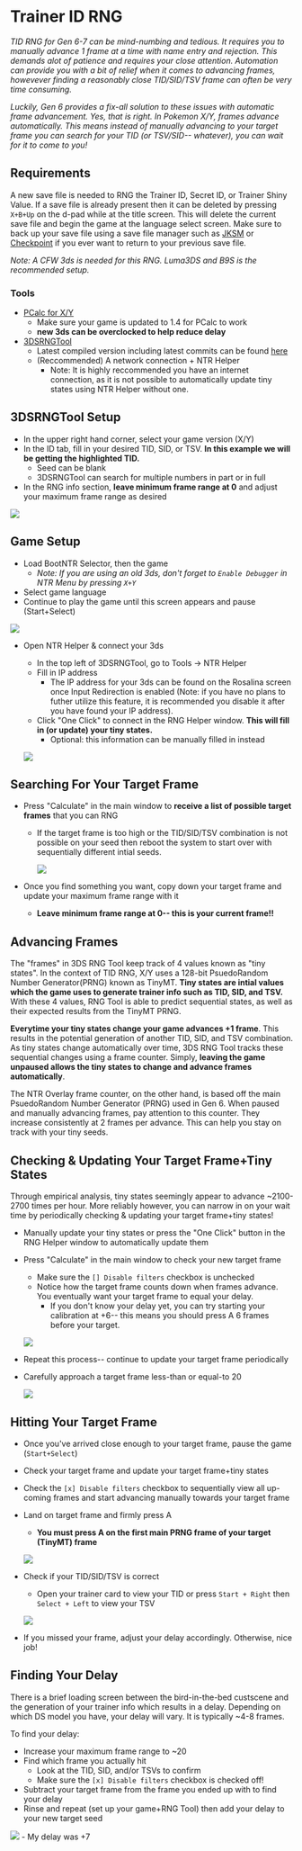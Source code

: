 # Trainer ID RNG
*TID RNG for Gen 6-7 can be mind-numbing and tedious. It requires you to manually advance 1 frame at a time with name entry and rejection. This demands alot of patience and requires your close attention. Automation can provide you with a bit of relief when it comes to advancing frames, howevever finding a reasonably close TID/SID/TSV frame can often be very time consuming.*

*Luckily, Gen 6 provides a fix-all solution to these issues with automatic frame advancement. Yes, that is right. In Pokemon X/Y, frames advance automatically. This means instead of manually advancing to your target frame you can search for your TID (or TSV/SID-- whatever), you can wait for it to come to you!*

## Requirements
A new save file is needed to RNG the Trainer ID, Secret ID, or Trainer Shiny Value. If a save file is already present then it can be deleted by pressing `X+B+Up` on the d-pad while at the title screen. This will delete the current save file and begin the game at the language select screen. Make sure to back up your save file using a save file manager such as [JKSM](https://github.com/J-D-K/JKSM) or [Checkpoint](https://github.com/BernardoGiordano/Checkpoint) if you ever want to return to your previous save file.

*Note: A CFW 3ds is needed for this RNG. Luma3DS and B9S is the recommended setup.*


### Tools
- [PCalc for X/Y](https://pokemonrng.com/downloads/pcalc/xy)
    - Make sure your game is updated to 1.4 for PCalc to work
    - **new 3ds can be overclocked to help reduce delay**
- [3DSRNGTool](https://github.com/wwwwwwzx/3DSRNGTool/releases)
    - Latest compiled version including latest commits can be found [here](https://ci.appveyor.com/project/wwwwwwzx/3dsrngtool/build/artifacts)
    - (Reccommended) A network connection + NTR Helper
      - Note: It is highly reccommended you have an internet connection, as it is not possible to automatically update tiny states using NTR Helper without one.


## 3DSRNGTool Setup
- In the upper right hand corner, select your game version (X/Y)
- In the ID tab, fill in your desired TID, SID, or TSV. **In this example we will be getting the highlighted TID.**
    - Seed can be blank
    - 3DSRNGTool can search for multiple numbers in part or in full
- In the RNG info section, **leave minimum frame range at 0** and adjust your maximum frame range as desired

![](https://i.imgur.com/pZ3brMs.png)

## Game Setup
- Load BootNTR Selector, then the game
  - *Note: If you are using an old 3ds, don't forget to `Enable Debugger` in NTR Menu by pressing `X+Y`*
- Select game language
- Continue to play the game until this screen appears and pause (Start+Select)

![](https://i.imgur.com/IGSWbx6.png)

- Open NTR Helper & connect your 3ds
  - In the top left of 3DSRNGTool, go to Tools -> NTR Helper
  - Fill in IP address
    - The IP address for your 3ds can be found on the Rosalina screen once Input Redirection is enabled (Note: if you have no plans to futher utilize this feature, it is recommended you disable it after you have found your IP address).
  - Click "One Click" to connect in the RNG Helper window. **This will fill in (or update) your tiny states.**
    - Optional: this information can be manually filled in instead

  ![](https://i.imgur.com/I1OAGLL.png)

## Searching For Your Target Frame
- Press "Calculate" in the main window to **receive a list of possible target frames** that you can RNG
  - If the target frame is too high or the TID/SID/TSV combination is not possible on your seed then reboot the system to start over with sequentially different intial seeds.

    ![](https://i.imgur.com/5wtHiWL.png)
    
- Once you find something you want, copy down your target frame and update your maximum frame range with it
  - **Leave minimum frame range at 0-- this is your current frame!!**

## Advancing Frames
The "frames" in 3DS RNG Tool keep track of 4 values known as "tiny states". In the context of TID RNG, X/Y uses a 128-bit PsuedoRandom Number Generator(PRNG) known as TinyMT. **Tiny states are intial values which the game uses to generate trainer info such as TID, SID, and TSV.** With these 4 values, RNG Tool is able to predict sequential states, as well as their expected results from the TinyMT PRNG.

**Everytime your tiny states change your game advances +1 frame**. This results in the potential generation of another TID, SID, and TSV combination. As tiny states change automatically over time, 3DS RNG Tool tracks these sequential changes using a frame counter. Simply, **leaving the game unpaused allows the tiny states to change and advance frames automatically**.

The NTR Overlay frame counter, on the other hand, is based off the main PsuedoRandom Number Generator (PRNG) used in Gen 6. When paused and manually advancing frames, pay attention to this counter. They increase consistently at 2 frames per advance. This can help you stay on track with your tiny seeds.

## Checking & Updating Your Target Frame+Tiny States
Through empirical analysis, tiny states seemingly appear to advance ~2100-2700 times per hour. More reliably however, you can narrow in on your wait time by periodically checking & updating your target frame+tiny states!
- Manually update your tiny states or press the "One Click" button in the RNG Helper window to automatically update them
- Press "Calculate" in the main window to check your new target frame
  - Make sure the `[] Disable filters` checkbox is unchecked
  - Notice how the target frame counts down when frames advance. You eventually want your target frame to equal your delay.
    - If you don't know your delay yet, you can try starting your calibration at +6-- this means you should press A 6 frames before your target.
  
  ![](https://i.imgur.com/3u7exzP.png)
- Repeat this process-- continue to update your target frame periodically
- Carefully approach a target frame less-than or equal-to 20

  ![](https://i.imgur.com/A7Heu3c.png)

## Hitting Your Target Frame
- Once you've arrived close enough to your target frame, pause the game (`Start+Select`)
- Check your target frame and update your target frame+tiny states
- Check the `[x] Disable filters` checkbox to sequentially view all up-coming frames and start advancing manually towards your target frame
- Land on target frame and firmly press A
  - **You must press A on the first main PRNG frame of your target (TinyMT) frame**
  
  ![](https://i.imgur.com/Q72fx65.png)
  
- Check if your TID/SID/TSV is correct
  - Open your trainer card to view your TID or press `Start + Right` then `Select + Left` to view your TSV
  
  ![](https://i.imgur.com/qsWPhFv.png)

- If you missed your frame, adjust your delay accordingly. Otherwise, nice job!
  
## Finding Your Delay
There is a brief loading screen between the bird-in-the-bed custscene and the generation of your trainer info which results in a delay. Depending on which DS model you have, your delay will vary. It is typically ~4-8 frames. 

To find your delay:

  - Increase your maximum frame range to ~20
  - Find which frame you actually hit
    - Look at the TID, SID, and/or TSVs to confirm
    - Make sure the `[x] Disable filters` checkbox is checked off!
  - Subtract your target frame from the frame you ended up with to find your delay
  - Rinse and repeat (set up your game+RNG Tool) then add your delay to your new target seed

![](https://i.imgur.com/A7Heu3c.png)
    - My delay was +7
